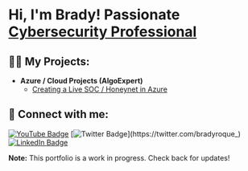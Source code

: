 <h1>Hi, I'm Brady! Passionate <a href="https://www.linkedin.com/in/bradyroque/">Cybersecurity Professional</a>
<h2>👨‍💻 My Projects:</h2>

- <b>Azure / Cloud Projects (AlgoExpert)</b>
  - [Creating a Live SOC / Honeynet in Azure](https://github.com/bradyroque/Cloud-SOC-Azure)

<!-- <h2>📺 Popular YouTube Videos</h2>

 - [How to get into Cybersecurity Starting From Zero](https://www.youtube.com/)
-->

<h2> 🤳 Connect with me:</h2>

[![YouTube Badge](https://img.shields.io/badge/-YouTube-red?style=flat-square&logo=YouTube&logoColor=white&link=https://www.youtube.com/c/)](https://www.youtube.com/)
[![Twitter Badge](https://img.shields.io/badge/-Twitter-1DA1F2?style=flat-square&logo=Twitter&logoColor=white&link=https://twitter.com/bradyroque_)](https://twitter.com/bradyroque_)
[![LinkedIn Badge](https://img.shields.io/badge/-LinkedIn-0A66C2?style=flat-square&logo=LinkedIn&logoColor=white&link=https://linkedin.com/in/bradyroque)](https://linkedin.com/in/bradyroque)

**Note:** This portfolio is a work in progress. Check back for updates!
<!--
**bradyroque/bradyroque** is a ✨ _special_ ✨ repository because its `README.md` (this file) appears on your GitHub profile.

Here are some ideas to get you started:

- 🔭 I’m currently working on ...
- 🌱 I’m currently learning ...
- 👯 I’m looking to collaborate on ...
- 🤔 I’m looking for help with ...
- 💬 Ask me about ...
- 📫 How to reach me: ...
- 😄 Pronouns: ...
- ⚡ Fun fact: ...
-->
